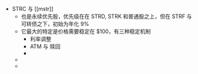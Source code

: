 - STRC 与 [[mstr]]
	- 也是永续优先股，优先级在在 STRD, STRK 和普通股之上，但在 STRF 与可转债之下，初始为年化 9%
	- 它最大的特定是价格需要稳定在 $100，有三种稳定机制
		- 利率调整
		- ATM 与 赎回
		-
	-
	-